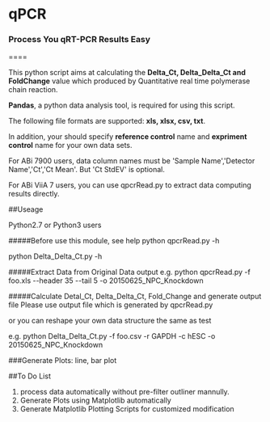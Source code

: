 # qPCR 

### Process You qRT-PCR Results Easy  
====


     
This python script aims at calculating the **Delta_Ct, Delta_Delta_Ct and FoldChange** value which
produced by Quantitative real time polymerase chain reaction.
    
**Pandas**, a python data analysis tool, is required for using this script.
    
The following file formats are supported: **xls, xlsx, csv, txt**. 
    
In addition, your should specify **reference control** name and **expriment control** name for your own data sets.
    
For ABi 7900 users, data column names must be 'Sample Name','Detector Name','Ct','Ct Mean'. But 'Ct StdEV' is optional.

For ABi ViiA 7 users, you can use qpcrRead.py to extract data computing results directly.

##Useage

Python2.7 or Python3 users

#####Before use this module, see help
python qpcrRead.py -h 

python Delta_Delta_Ct.py -h

#####Extract Data from Original Data output
e.g. python qpcrRead.py -f foo.xls --header 35 --tail 5  -o 20150625_NPC_Knockdown

#####Calculate Detal_Ct, Delta_Delta_Ct, Fold_Change and generate output file
Please use output file which is generated by qpcrRead.py

or you can reshape your own data structure the same as test 

e.g. python Delta_Delta_Ct.py -f foo.csv -r GAPDH -c hESC -o 20150625_NPC_Knockdown

###Generate Plots: line, bar plot

##To Do List

1. process data automatically without pre-filter outliner mannully.
2. Generate Plots using Matplotlib automatically 
3. Generate Matplotlib Plotting Scripts for customized modification

